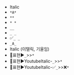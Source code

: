 - Italic
- `*A*`
- `**`
- `* *`
- `__`
- `_ _`
- ✅`_ _`
- `_A_`
- Italic (이탤릭, 기울임)
- 📌표현▶️`_`>>`*`
- 📌표현▶️YoutubeItalic-`_`>>`*`
- 📌표현▶️YoutubeItalic-✅`_`>>❌`*`

